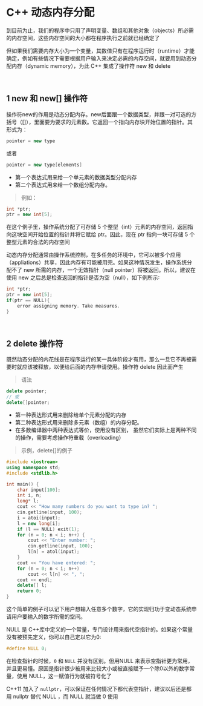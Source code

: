 

# C++ 动态内存分配
到目前为止，我们的程序中只用了声明变量、数组和其他对象（objects）所必需的内存空间，这些内存空间的大小都在程序执行之前就已经确定了

但如果我们需要内存大小为一个变量，其数值只有在程序运行时（runtime）才能确定，例如有些情况下需要根据用户输入来决定必需的内存空间，就要用到动态分配内存（dynamic memory），为此 C++ 集成了操作符 new 和 delete

&emsp;
## 1 new 和 new[] 操作符

操作符new的作用是动态分配内存。new后面跟一个数据类型，并跟一对可选的方括号（[]），里面要为要求的元素数。它返回一个指向内存块开始位置的指针。其形式为：
```c++
pointer = new type
```
或者
```c++
pointer = new type[elements]
```
- 第一个表达式用来给一个单元素的数据类型分配内存
- 第二个表达式用来给一个数组分配内存。

>例如：
```c++
int *ptr;
ptr = new int[5];
```

在这个例子里，操作系统分配了可存储 5 个整型（int）元素的内存空间，返回指向这块空间开始位置的指针并将它赋给 ptr。因此，现在 ptr 指向一块可存储 5 个整型元素的合法的内存空间


动态内存分配通常由操作系统控制，在多任务的环境中，它可以被多个应用（appliations）共享，因此内存有可能被用完。如果这种情况发生，操作系统分配不了 new 所需的内存，一个无效指针（null pointer）将被返回。所以，建议在使用 new 之后总是检查返回的指针是否为空（null），如下例所示∶

```c++
int *ptr;
ptr = new int[5];
if(ptr == NULL){
    error assigning memory. Take measures.
}
```

&emsp;
## 2 delete 操作符

既然动态分配的内花线是在程序运行的某一具体阶段才有用，那么一旦它不再被需要时就应该被释放，以便给后面的内存申请使用。操作符 delete 因此而产生
>语法
```c++
delete pointer;
// 或
delete[]pointer;
```
- 第一种表达形式用来删除给单个元素分配的内存
- 第二种表达形式用来删除多元素（数组）的内存分配。
- 在多数编译器中两种表达式等价，使用没有区别， 虽然它们实际上是两种不同的操作，需要考虑操作符重载（overloading）

>示例，delete[]的例子
```c++
#include <iostream>
using namespace std;
#include <stdlib.h>

int main() {
    char input[100];
    int i, n;
    long* l;
    cout << "How many numbers do you want to type in? ";
    cin.getline(input, 100); 
    i = atoi(input);
    l = new long[i];
    if (l == NULL) exit(1);
    for (n = 0; n < i; n++) {
        cout << "Enter number: ";
        cin.getline(input, 100);
        l[n] = atol(input);
    }
    cout << "You have entered: ";
    for (n = 0; n < i; n++) 
        cout << l[n] << ", ";
    cout << endl;
    delete[] l;
    return 0;
}
```

这个简单的例子可以记下用户想输入任意多个数字，它的实现归功于变动态系统申请用户要输入的数字所需的空间。

NULL 是 C++库中定义的一个常量，专门设计用来指代空指针的。如果这个常量没有被预先定义，你可以自己定以它为0∶
```c++
#define NULL 0;
```

在检查指针的时候，`0` 和 `NULL` 并没有区别。但用NULL 来表示空指针更为常用，并且更易懂。原因是指针很少被用来比较大小或被直接赋予一个除0以外的数字常量，使用 NULL，这一赋值行为就被符号化了

C++11 加入了 `nullptr`，可以保证在任何情况下都代表空指针，建议以后还是都用 nullptr 替代 NULL ，而 NULL 就当做 0 使用


